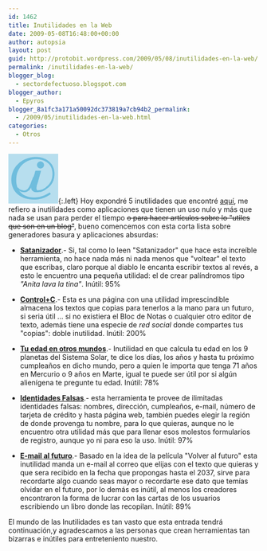 ```yaml
---
id: 1462
title: Inutilidades en la Web
date: 2009-05-08T16:48:00+00:00
author: autopsia
layout: post
guid: http://protobit.wordpress.com/2009/05/08/inutilidades-en-la-web/
permalink: /inutilidades-en-la-web/
blogger_blog:
  - sectordefectuoso.blogspot.com
blogger_author:
  - Epyros
blogger_8a1fc3a171a50092dc373819a7cb94b2_permalink:
  - /2009/05/inutilidades-en-la-web.html
categories:
  - Otros
---
```

![Inutilidad](/images/2009/05/inutil.gif){:.left}
Hoy expondré 5 inutilidades que encontré [aquí](http://www.milinkito.com/linkodromo/?id=inutilidades), me refiero a inutilidades como aplicaciones que tienen un uso nulo y más que nada se usan para perder el tiempo ~~o para hacer artículos sobre lo "utiles que son en un blog"~~, bueno comencemos con esta corta lista sobre generadores basura y aplicaciones absurdas:

<!--more-->

  * [**Satanizador**](http://www.milinkito.com/milinkito/satanizador.html).- Si, tal como lo leen "Satanizador" que hace esta increíble herramienta, no hace nada más ni nada menos que "voltear" el texto que escribas, claro porque al diablo le encanta escribir textos al revés, a esto le encuentro una pequeña utilidad: el de crear palíndromos tipo _"Anita lava la tina"_. Inútil: 95%

  * [**Control+C**](http://www.controlc.com/index.php).- Esta es una página con una utilidad imprescindible almacena los textos que copias para tenerlos a la mano para un futuro, si seria útil &#8230; si no existiera el Bloc de Notas o cualquier otro editor de texto, además tiene una especie de _red social_ donde compartes tus "copias": doble inutilidad. Inútil: 200%

  * [**Tu edad en otros mundos**](http://www.exploratorium.edu/ronh/age/).- Inutilidad en que calcula tu edad en los 9 planetas del Sistema Solar, te dice los días, los años y hasta tu próximo cumpleaños en dicho mundo, pero a quien le importa que tenga 71 años en Mercurio o 9 años en Marte, igual te puede ser útil por si algún alienígena te pregunte tu edad. Inútil: 78%

  * [**Identidades Falsas**](http://www.fakenamegenerator.com/index.php).- esta herramienta te provee de ilimitadas identidades falsas: nombres, dirección, cumpleaños, e-mail, número de tarjeta de crédito y hasta página web, también puedes elegir la región de donde provenga tu nombre, para lo que quieras, aunque no le encuentro otra utilidad más que para llenar esos molestos formularios de registro, aunque yo ni para eso la uso. Inútil: 97%

  * [**E-mail al futuro**](http://www.futureme.org/).- Basado en la idea de la película "Volver al futuro" esta inutilidad manda un e-mail al correo que elijas con el texto que quieras y que sera recibido en la fecha que propongas hasta el 2037, sirve para recordarte algo cuando seas mayor o recordarte ese dato que temías olvidar en el futuro, por lo demás es inútil, al menos los creadores encontraron la forma de lucrar con las cartas de los usuarios escribiendo un libro donde las recopilan. Inútil: 89%

El mundo de las Inutilidades es tan vasto que esta entrada tendrá continuación,y agradescamos a las personas que crean herramientas tan bizarras e inútiles para entreteniento nuestro.

